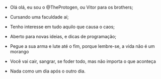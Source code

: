 - Olá olá, eu sou o @TheProtogen, ou Vitor para os brothers;
- Cursando uma faculdade aí;
- Tenho interesse em tudo aquilo que causa o caos;
- Aberto para novas ideias, e dicas de programação;

- Pegue a sua arma e lute até o fim, porque lembre-se, a vida não é um morango
- Você vai cair, sangrar, se foder todo, mas não importa o que aconteça
- Nada como um dia após o outro dia.
